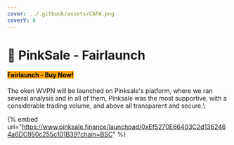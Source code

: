 ```yaml
---
cover: ../.gitbook/assets/CAPA.png
coverY: 0
---
```


# 🔸 PinkSale - Fairlaunch

#### <mark style="background-color:orange;">Fairlaunch - Buy Now!</mark>

The oken WVPN will be launched on Pinksale's platform, where we ran several analysis and in all of them, Pinksale was the most supportive, with a considerable trading volume, and above all transparent and secure.\


{% embed url="https://www.pinksale.finance/launchpad/0xEf5270E66403C2d1362464a6DC950c255c101B39?chain=BSC" %}
